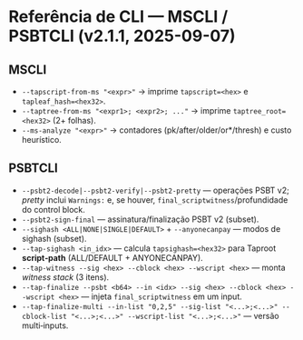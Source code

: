 # Referência de CLI — MSCLI / PSBTCLI (v2.1.1, 2025-09-07)

## MSCLI
- `--tapscript-from-ms "<expr>"` → imprime `tapscript=<hex>` e `tapleaf_hash=<hex32>`.
- `--taptree-from-ms "<expr1>; <expr2>; ..."` → imprime `taptree_root=<hex32>` (2+ folhas).
- `--ms-analyze "<expr>"` → contadores (pk/after/older/or*/thresh) e custo heurístico.

## PSBTCLI
- `--psbt2-decode|--psbt2-verify|--psbt2-pretty` — operações PSBT v2; *pretty* inclui `Warnings:` e, se houver, `final_scriptwitness`/profundidade do control block.
- `--psbt2-sign-final` — assinatura/finalização PSBT v2 (subset).
- `--sighash <ALL|NONE|SINGLE|DEFAULT>` + `--anyonecanpay` — modos de sighash (subset).
- `--tap-sighash <in_idx>` — calcula `tapsighash=<hex32>` para Taproot **script‑path** (ALL/DEFAULT + ANYONECANPAY).
- `--tap-witness --sig <hex> --cblock <hex> --wscript <hex>` — monta *witness stack* (3 itens).
- `--tap-finalize --psbt <b64> --in <idx> --sig <hex> --cblock <hex> --wscript <hex>` — injeta `final_scriptwitness` em um input.
- `--tap-finalize-multi --in-list "0,2,5" --sig-list "<...>;<...>" --cblock-list "<...>;<...>" --wscript-list "<...>;<...>"` — versão multi‑inputs.
